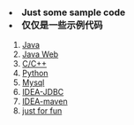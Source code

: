 <h3><li>Just some sample code</br><li>仅仅是一些示例代码</h3>
<ol>
<li><a href="https://github.com/GIIHHAIRWTW/Java">Java</a></li>
<li><a href="https://github.com/GIIHHAIRWTW/JavaWeb">Java Web</a></li>
<li><a href="https://github.com/GIIHHAIRWTW/C-Cpp">C/C++</a></li>
<li><a href="https://github.com/GIIHHAIRWTW/Python">Python</a></li>
<li><a href="https://github.com/GIIHHAIRWTW/MySQL">Mysql</a></li>
<li><a href="https://github.com/GIIHHAIRWTW/IDEA-JDBC">IDEA-JDBC</a></li>
<li><a href="https://github.com/GIIHHAIRWTW/IDEA-maven">IDEA-maven</a></li>
<li><a href="https://github.com/GIIHHAIRWTW/GIIHHAIRWTW">just for fun</a></li>
</ol>